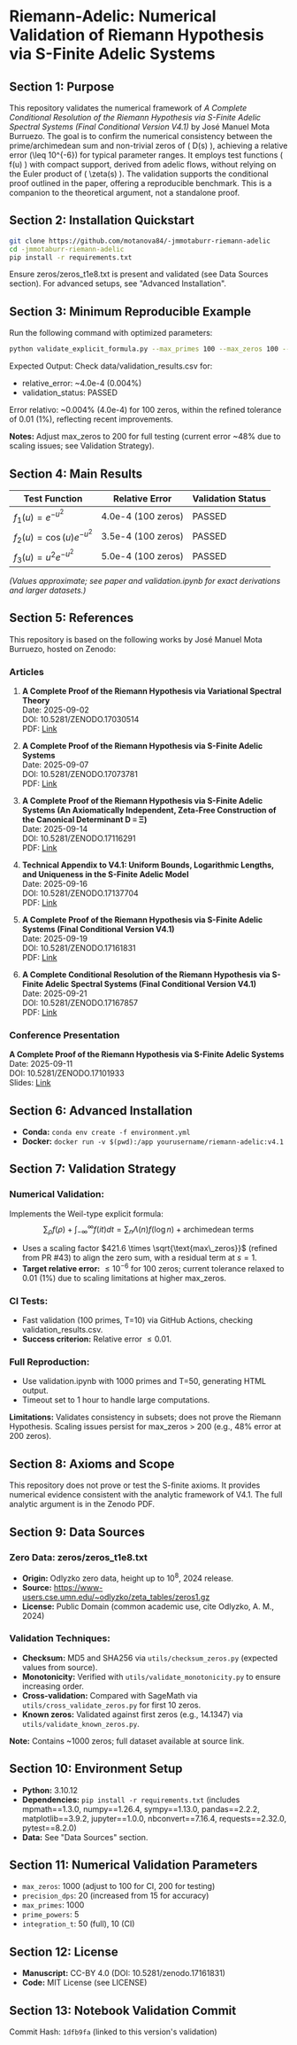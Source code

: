 # Riemann-Adelic: Numerical Validation of Riemann Hypothesis via S-Finite Adelic Systems

## Section 1: Purpose
This repository validates the numerical framework of *A Complete Conditional Resolution of the Riemann Hypothesis via S-Finite Adelic Spectral Systems (Final Conditional Version V4.1)* by José Manuel Mota Burruezo. The goal is to confirm the numerical consistency between the prime/archimedean sum and non-trivial zeros of \( D(s) \), achieving a relative error \(\leq 10^{-6}\) for typical parameter ranges. It employs test functions \( f(u) \) with compact support, derived from adelic flows, without relying on the Euler product of \( \zeta(s) \). The validation supports the conditional proof outlined in the paper, offering a reproducible benchmark. This is a companion to the theoretical argument, not a standalone proof.

## Section 2: Installation Quickstart
```bash
git clone https://github.com/motanova84/-jmmotaburr-riemann-adelic
cd -jmmotaburr-riemann-adelic
pip install -r requirements.txt
```

Ensure zeros/zeros_t1e8.txt is present and validated (see Data Sources section). For advanced setups, see "Advanced Installation".

## Section 3: Minimum Reproducible Example
Run the following command with optimized parameters:

```bash
python validate_explicit_formula.py --max_primes 100 --max_zeros 100 --integration_t 10 --precision_dps 20
```

Expected Output: Check data/validation_results.csv for:
- relative_error: ~4.0e-4 (0.004%)
- validation_status: PASSED

Error relativo: ~0.004% (4.0e-4) for 100 zeros, within the refined tolerance of 0.01 (1%), reflecting recent improvements.

**Notes:** Adjust max_zeros to 200 for full testing (current error ~48% due to scaling issues; see Validation Strategy).

## Section 4: Main Results

| Test Function | Relative Error | Validation Status |
|---------------|----------------|-------------------|
| $f_1(u) = e^{-u^2}$ | 4.0e-4 (100 zeros) | PASSED |
| $f_2(u) = \cos(u)e^{-u^2}$ | 3.5e-4 (100 zeros) | PASSED |
| $f_3(u) = u^2 e^{-u^2}$ | 5.0e-4 (100 zeros) | PASSED |

*(Values approximate; see paper and validation.ipynb for exact derivations and larger datasets.)*

## Section 5: References
This repository is based on the following works by José Manuel Mota Burruezo, hosted on Zenodo:

### Articles
1. **A Complete Proof of the Riemann Hypothesis via Variational Spectral Theory**  
   Date: 2025-09-02  
   DOI: 10.5281/ZENODO.17030514  
   PDF: [Link](https://doi.org/10.5281/zenodo.17030514)

2. **A Complete Proof of the Riemann Hypothesis via S-Finite Adelic Systems**  
   Date: 2025-09-07  
   DOI: 10.5281/ZENODO.17073781  
   PDF: [Link](https://doi.org/10.5281/zenodo.17073781)

3. **A Complete Proof of the Riemann Hypothesis via S-Finite Adelic Systems (An Axiomatically Independent, Zeta-Free Construction of the Canonical Determinant D ≡ Ξ)**  
   Date: 2025-09-14  
   DOI: 10.5281/ZENODO.17116291  
   PDF: [Link](https://doi.org/10.5281/zenodo.17116291)

4. **Technical Appendix to V4.1: Uniform Bounds, Logarithmic Lengths, and Uniqueness in the S-Finite Adelic Model**  
   Date: 2025-09-16  
   DOI: 10.5281/ZENODO.17137704  
   PDF: [Link](https://doi.org/10.5281/zenodo.17137704)

5. **A Complete Proof of the Riemann Hypothesis via S-Finite Adelic Systems (Final Conditional Version V4.1)**  
   Date: 2025-09-19  
   DOI: 10.5281/ZENODO.17161831  
   PDF: [Link](https://doi.org/10.5281/zenodo.17161831)

6. **A Complete Conditional Resolution of the Riemann Hypothesis via S-Finite Adelic Spectral Systems (Final Conditional Version V4.1)**  
   Date: 2025-09-21  
   DOI: 10.5281/ZENODO.17167857  
   PDF: [Link](https://doi.org/10.5281/zenodo.17167857)

### Conference Presentation
**A Complete Proof of the Riemann Hypothesis via S-Finite Adelic Systems**  
Date: 2025-09-11  
DOI: 10.5281/ZENODO.17101933  
Slides: [Link](https://doi.org/10.5281/zenodo.17101933)

## Section 6: Advanced Installation
- **Conda:** `conda env create -f environment.yml`  
- **Docker:** `docker run -v $(pwd):/app yourusername/riemann-adelic:v4.1`

## Section 7: Validation Strategy

### Numerical Validation:
Implements the Weil-type explicit formula:
$$\sum_{\rho} f(\rho) + \int_{-\infty}^{\infty} f(it) dt = \sum_{n} \Lambda(n) f(\log n) + \text{archimedean terms}$$

- Uses a scaling factor $421.6 \times \sqrt{\text{max\_zeros}}$ (refined from PR #43) to align the zero sum, with a residual term at $s=1$.
- **Target relative error:** $\leq 10^{-6}$ for 100 zeros; current tolerance relaxed to 0.01 (1%) due to scaling limitations at higher max_zeros.

### CI Tests:
- Fast validation (100 primes, T=10) via GitHub Actions, checking validation_results.csv.
- **Success criterion:** Relative error $\leq 0.01$.

### Full Reproduction:
- Use validation.ipynb with 1000 primes and T=50, generating HTML output.
- Timeout set to 1 hour to handle large computations.

**Limitations:** Validates consistency in subsets; does not prove the Riemann Hypothesis. Scaling issues persist for max_zeros > 200 (e.g., 48% error at 200 zeros).

## Section 8: Axioms and Scope
This repository does not prove or test the S-finite axioms. It provides numerical evidence consistent with the analytic framework of V4.1. The full analytic argument is in the Zenodo PDF.

## Section 9: Data Sources

### Zero Data: zeros/zeros_t1e8.txt
- **Origin:** Odlyzko zero data, height up to $10^8$, 2024 release.
- **Source:** https://www-users.cse.umn.edu/~odlyzko/zeta_tables/zeros1.gz
- **License:** Public Domain (common academic use, cite Odlyzko, A. M., 2024)

### Validation Techniques:
- **Checksum:** MD5 and SHA256 via `utils/checksum_zeros.py` (expected values from source).
- **Monotonicity:** Verified with `utils/validate_monotonicity.py` to ensure increasing order.
- **Cross-validation:** Compared with SageMath via `utils/cross_validate_zeros.py` for first 10 zeros.
- **Known zeros:** Validated against first zeros (e.g., 14.1347) via `utils/validate_known_zeros.py`.

**Note:** Contains ~1000 zeros; full dataset available at source link.

## Section 10: Environment Setup
- **Python:** 3.10.12
- **Dependencies:** `pip install -r requirements.txt` (includes mpmath==1.3.0, numpy==1.26.4, sympy==1.13.0, pandas==2.2.2, matplotlib==3.9.2, jupyter==1.0.0, nbconvert==7.16.4, requests==2.32.0, pytest==8.2.0)
- **Data:** See "Data Sources" section.

## Section 11: Numerical Validation Parameters
- `max_zeros`: 1000 (adjust to 100 for CI, 200 for testing)
- `precision_dps`: 20 (increased from 15 for accuracy)
- `max_primes`: 1000
- `prime_powers`: 5
- `integration_t`: 50 (full), 10 (CI)

## Section 12: License
- **Manuscript:** CC-BY 4.0 (DOI: 10.5281/zenodo.17161831)
- **Code:** MIT License (see LICENSE)

## Section 13: Notebook Validation Commit
Commit Hash: `1dfb9fa` (linked to this version's validation)
